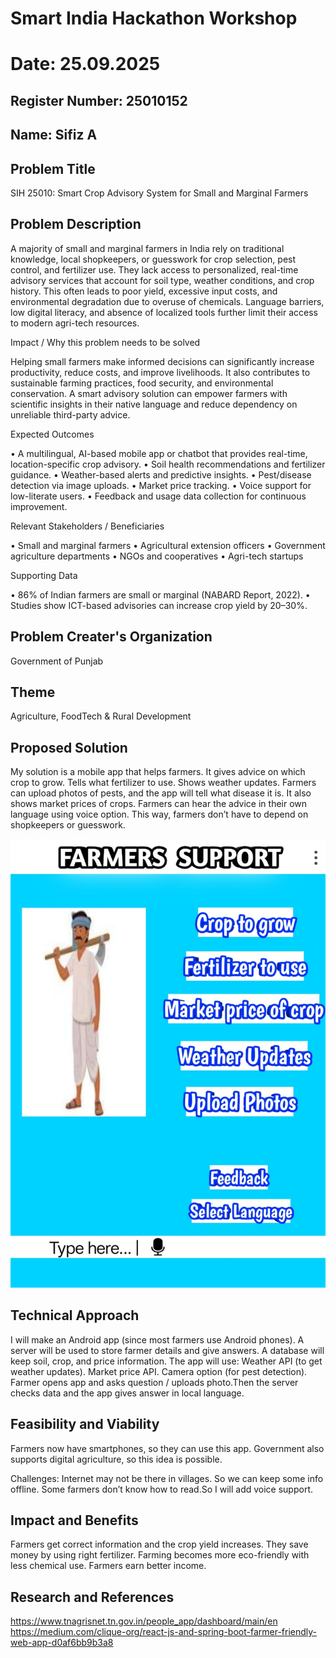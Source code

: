 # Smart India Hackathon Workshop
# Date: 25.09.2025
## Register Number: 25010152
## Name: Sifiz A
## Problem Title
SIH 25010: Smart Crop Advisory System for Small and Marginal Farmers
## Problem Description
A majority of small and marginal farmers in India rely on traditional knowledge, local shopkeepers, or guesswork for crop selection, pest control, and fertilizer use. They lack access to personalized, real-time advisory services that account for soil type, weather conditions, and crop history. This often leads to poor yield, excessive input costs, and environmental degradation due to overuse of chemicals. Language barriers, low digital literacy, and absence of localized tools further limit their access to modern agri-tech resources.

Impact / Why this problem needs to be solved

Helping small farmers make informed decisions can significantly increase productivity, reduce costs, and improve livelihoods. It also contributes to sustainable farming practices, food security, and environmental conservation. A smart advisory solution can empower farmers with scientific insights in their native language and reduce dependency on unreliable third-party advice.

Expected Outcomes

• A multilingual, AI-based mobile app or chatbot that provides real-time, location-specific crop advisory.
• Soil health recommendations and fertilizer guidance.
• Weather-based alerts and predictive insights.
• Pest/disease detection via image uploads.
• Market price tracking.
• Voice support for low-literate users.
• Feedback and usage data collection for continuous improvement.

Relevant Stakeholders / Beneficiaries

• Small and marginal farmers
• Agricultural extension officers
• Government agriculture departments
• NGOs and cooperatives
• Agri-tech startups

Supporting Data

• 86% of Indian farmers are small or marginal (NABARD Report, 2022).
• Studies show ICT-based advisories can increase crop yield by 20–30%.

## Problem Creater's Organization
Government of Punjab

## Theme
Agriculture, FoodTech & Rural Development

## Proposed Solution
My solution is a mobile app that helps farmers.
It gives advice on which crop to grow.
Tells what fertilizer to use.
Shows weather updates.
Farmers can upload photos of pests, and the app will tell what disease it is.
It also shows market prices of crops.
Farmers can hear the advice in their own language using voice option.
This way, farmers don’t have to depend on shopkeepers or guesswork.

![alt text](farmersapp.png.jpg)
## Technical Approach
I will make an Android app (since most farmers use Android phones).
A server will be used to store farmer details and give answers.
A database will keep soil, crop, and price information.
The app will use:
Weather API (to get weather updates).
Market price API.
Camera option (for pest detection).
Farmer opens app and asks question / uploads photo.Then the server checks data and the app gives answer in local language.




## Feasibility and Viability
Farmers now have smartphones, so they can use this app.
Government also supports digital agriculture, so this idea is possible.

Challenges:
Internet may not be there in villages. So we can keep some info offline.
Some farmers don’t know how to read.So I will add voice support.


## Impact and Benefits
Farmers get correct information and the crop yield increases.
They save money by using right fertilizer.
Farming becomes more eco-friendly with less chemical use.
Farmers earn better income.


## Research and References
https://www.tnagrisnet.tn.gov.in/people_app/dashboard/main/en
https://medium.com/clique-org/react-js-and-spring-boot-farmer-friendly-web-app-d0af6bb9b3a8